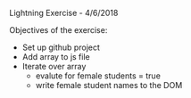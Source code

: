 Lightning Exercise - 4/6/2018

Objectives of the exercise:
* Set up github project
* Add array to js file
* Iterate over array
    * evalute for female students = true
    * write female student names to the DOM

